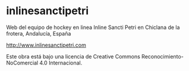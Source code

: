 # inlinesanctipetri
Web del equipo de hockey en linea Inline Sancti Petri en Chiclana de la frotera, Andalucía, España

http://www.inlinesanctipetri.com

Este obra está bajo una licencia de Creative Commons Reconocimiento-NoComercial 4.0 Internacional.
